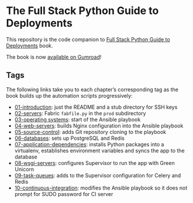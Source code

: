 # The Full Stack Python Guide to Deployments
This repository is the code companion to 
[Full Stack Python Guide to Deployments](http://www.deploypython.com/)
book.

The book is now [available on Gumroad](https://gumroad.com/l/WOvyt)!

## Tags
The following links take you to each chapter’s corresponding tag as the
book builds up the automation scripts progressively:

* [01-introduction](https://github.com/makaimc/fsp-deployment-guide/tree/01-introduction): just the README and a stub directory for SSH keys
* [02-servers](https://github.com/makaimc/fsp-deployment-guide/tree/02-servers): Fabric `fabfile.py` in the `prod` subdirectory
* [03-operating systems](https://github.com/makaimc/fsp-deployment-guide/tree/03-operating-systems): start of the Ansible playbook
* [04-web-servers](https://github.com/makaimc/fsp-deployment-guide/tree/04-web-servers): builds Nginx configuration into the Ansible playbook
* [05-source-control](https://github.com/makaimc/fsp-deployment-guide/tree/05-source-control): adds Git repository cloning to the playbook
* [06-databases](https://github.com/makaimc/fsp-deployment-guide/tree/06-databases): sets up PostgreSQL and Redis
* [07-application-dependencies](https://github.com/makaimc/fsp-deployment-guide/tree/07-application-dependencies): installs Python packages into a virtualenv, establishes environment variables and syncs the app to the database
* [08-wsgi-servers](https://github.com/makaimc/fsp-deployment-guide/tree/08-wsgi-servers): configures Supervisor to run the app with Green Unicorn
* [09-task-queues](https://github.com/makaimc/fsp-deployment-guide/tree/09-task-queues): adds to the Supervisor configuration for Celery and Redis
* [10-continuous-integration](https://github.com/makaimc/fsp-deployment-guide/tree/10-continuous-integration): modifies the Ansible playbook so it does not prompt for SUDO password for CI server
